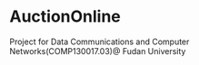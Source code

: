 # AuctionOnline
Project for Data Communications and Computer Networks(COMP130017.03)@ Fudan University 

